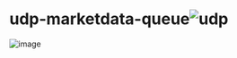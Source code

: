 # udp-marketdata-queue![udp](https://github.com/syedabbasabidi/udp-marketdata-queue/assets/69158213/b20440d9-22bb-48b1-bbc4-fbad6991c5f2)
![image](https://github.com/syedabbasabidi/udp-marketdata-queue/assets/69158213/7666f3bf-0f97-484b-b7a6-d98d1b2fc1cb)
